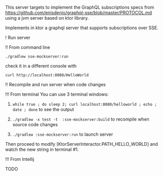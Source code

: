 

This server targets to implement the GraphQL subscriptions specs from https://github.com/enisdenjo/graphql-sse/blob/master/PROTOCOL.md using a jvm server based on ktor library.


Implements in ktor a graphql server that supports subscriptions over SSE.

! Run server

!! From command line

`./gradlew sse-mockserver:run`

check it in a different console with 

`curl http://localhost:8080/HelloWorld`


!! Recompile and run server when code changes

!!! From terminal 
You can use 3 terminal windows:

1. `while true ; do sleep 2; curl localhost:8080/helloworld ; echo ; date ; done` to see the output

2. `./gradlew -x test -t  :sse-mockserver:build` to recompile when source code changes

3. `./gradlew :sse-mockserver:run` to launch server

Then proceed to modify [KtorServerInteractor.PATH_HELLO_WORLD] and watch the new string in terminal #1.

!!! From Intellij

TODO


